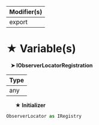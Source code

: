 | Modifier(s)                            |
|----------------------------------------|
| export |

# &#9733; Variable(s)

&nbsp;&nbsp; **&#10148; IObserverLocatorRegistration**

| Type                        |
|-----------------------------|
| any |

&nbsp;&nbsp;&nbsp;&nbsp;&nbsp; **&#9733; Initializer**

```ts
ObserverLocator as IRegistry
```